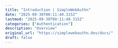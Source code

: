 ```yaml
---
title: "Introduction | SimpleWebAuthn"
date: "2025-09-30T00:11:40.315Z"
lastmod: "2025-09-30T00:11:40.315Z"
categories: ["Authentication"]
description: "Overview"
original_url: "https://simplewebauthn.dev/docs/"
draft: false
---
```

